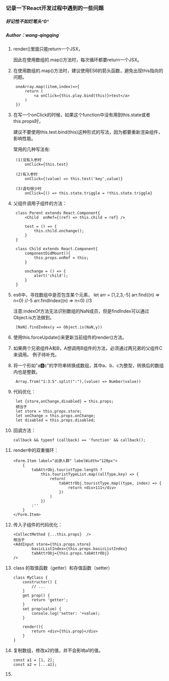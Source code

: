 ### 记录一下React开发过程中遇到的一些问题
##### 好记性不如烂笔头^0^
##### Author：wang-qingqing

1. render()里面只能return一个JSX，

   因此在使用数组的.map()方法时，每次循环都要return一个JSX。

2. 在使用数组的.map()方法时，建议使用ES6的箭头函数，避免出现this指向的问题。

		oneArray.map((item,index)=>{
			return (
				<a onClick={this.play.bind(this)}>test</a>
			)
		})

3. 在写一个onClick的时候，如果这个function中没有用到this.state或者this.props时，

	建议不要使用this.test.bind(this)这种形式的写法，因为都要重新渲染组件，影响性能。

	常用的几种写法有:

		(1)没有入参时
			onClick={this.test}

		(2)有入参时
			onClick={(value) => this.test('key',value)}

		(3)语句很少时
			onClick={() => this.state.triggle = !this.state.triggle}

4. 父组件调用子组件的方法：

		class Parent extends React.Component{
			<Child  onRef={(ref) => this.child = ref} />

			test = () => {
				this.child.onchange();
			}
		}

		class Child extends React.Component{
			componentDidMount(){
				this.props.onRef = this;
			}

			onchange = () => {
				alert('child');
			}
		}

5. es6中，寻找数组中是否包含某个元素，
	let arr = [1,2,3,-5]
	arr.find((n) => n<0)  //-5
	arr.findIndex((n) => n<0)  //3 

	注意:indexOf方法无法识别数组的NaN成员，但是findIndex可以通过Object.is方法做到。

		[NaN].findIndex(y => Object.is(NaN,y))

6. 使用this.forceUpdate()来更新当前组件的render()方法。
	
7. 如果两个兄弟组件A和B，A想调用B组件的方法，必须通过两兄弟的父组件C来调用。
	例子待补充。
	
8. 将一个形如"a:b:c"的字符串转换成数组，其中a、b、c为整型，转换后的数组内也是整数。

		Array.from("1:3:5".split(":"),(value) => Number(value))

9. 代码优化：

		let {store,onChange,disabled} = this.props;
		相当于
		let store = this.props.store;
		let onChange = this.props.onChange;
		let disabled = this.props.disabled;

10. 回调方法：

		callback && typeof (callback) == 'function' && callback(); 

11. render中的双重循环：

		<Form.Item label="出游人群" labelWidth="120px">
			{   
				tabAttrObj.touristType.length ?
					this.touristTypeList.map((allType,key) => {
						return(
							tabAttrObj.touristType.map((type, index) => {
								return <div>111</div>
							})
						)                                     
					})
				:''
			}
		</Form.Item>

12. 传入子组件的代码优化：

		<CollectMethod {...this.props}  />
		相当于
		<AddInput store={this.props.store} 
                basicListIndex={this.props.basicListIndex} 
                tabAttrObj={this.props.tabAttrObj} 
		/>

13. class 的取值函数（getter）和存值函数（setter）

		class MyClass {
			constructor() {
				// ...
			}
			get prop() {
				return 'getter';
			}
			set prop(value) {
				console.log('setter: '+value);
			}

			render(){
				return <div>{this.prop}</div>
			}
		}

14. 复制数组，修改a2的值，并不会影响a1的值。

		const a1 = [1, 2];
		const a2 = [...a1];

15. 
		

